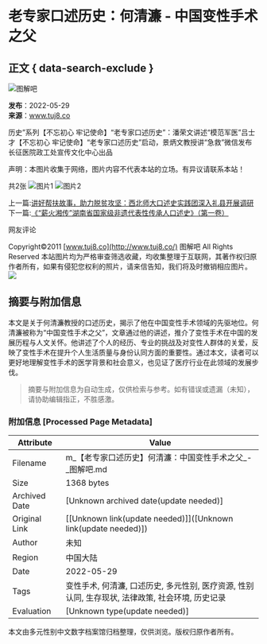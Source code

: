 # 老专家口述历史：何清濂 - 中国变性手术之父

## 正文 { data-search-exclude }


![图解吧](/images/logo_.gif)

**发布**：2022-05-29  
**来源**：www.tuj8.co  

历史”系列【不忘初心 牢记使命】“老专家口述历史”：潘荣文讲述“模范军医”吕士才【不忘初心 牢记使命】“老专家口述历史”启动，景炳文教授讲“急救”微信发布长征医院政工处宣传文化中心出品

声明：本图片收集于网络，图片内容不代表本站的立场。有异议请联系本站！

共2张 ![图片1](https://simgs.tuj8.net/thumbnail/2021/2021111113/11930.jpg) ![图片2](https://simgs.tuj8.net/thumbnail/2021/2021111113/13436.jpg)

上一篇:[讲好帮扶故事，助力脱贫攻坚：西北师大口述史实践团深入礼县开展调研](http://www.tuj8.co/html/202205/111224.htm)  
下一篇:[《“薪火湘传”湖南省国家级非遗代表性传承人口述史》（第一卷）](http://www.tuj8.co/html/202205/111222.htm)

网友评论

Copyright©2011 [www.tuj8.co](http://www.tuj8.co/) 图解吧 All Rights Reserved 本站图片均为严格审查筛选收藏，均收集整理于互联网，其著作权归原作者所有，如果有侵犯您权利的照片，请来信告知，我们将及时撤销相应图片。 ![](/images/mail.gif)
<!-- tcd_original_link https://m.tuj8.net/html/202205/111223_1.htm -->


## 摘要与附加信息

<!-- tcd_abstract -->
本文是关于何清濂教授的口述历史，揭示了他在中国变性手术领域的先驱地位。何清濂被称为“中国变性手术之父”，文章通过他的讲述，推介了变性手术在中国的发展历程与人文关怀。他讲述了个人的经历、专业的挑战及对变性人群体的关爱，反映了变性手术在提升个人生活质量与身份认同方面的重要性。通过本文，读者可以更好地理解变性手术的医学背景和社会意义，也见证了医疗行业在此领域的发展步伐。
<!-- tcd_abstract_end -->

> 摘要与附加信息为自动生成，仅供检索与参考。如有错误或遗漏（未知），请协助编辑指正，不胜感激。

### 附加信息 [Processed Page Metadata]

| Attribute       | Value                                  |
|-----------------|----------------------------------------|
| Filename        | m_【老专家口述历史】何清濂：中国变性手术之父_-_图解吧.md                             |
| Size            | 1368 bytes                           |
| Archived Date   | [Unknown archived date(update needed)]                             |
| Original Link   | [[Unknown link(update needed)]]([Unknown link(update needed)])                       |
| Author          | 未知                               |
| Region          | 中国大陆                               |
| Date            | 2022-05-29                                 |
| Tags            | 变性手术, 何清濂, 口述历史, 多元性别, 医疗资源, 性别认同, 生存现状, 法律政策, 社会环境, 历史记录                                 |
| Evaluation            | [Unknown type(update needed)]                                 |
<!-- tcd_table_end -->

本文由多元性别中文数字档案馆归档整理，仅供浏览。版权归原作者所有。
